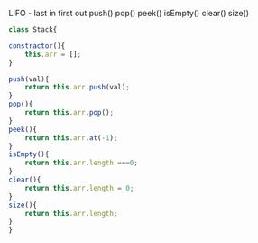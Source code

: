 LIFO - last in first out 
push()
pop()
peek()
isEmpty()
clear()
size()


```javascript
class Stack{

constractor(){
	this.arr = [];
}

push(val){
	return this.arr.push(val);
}
pop(){
	return this.arr.pop();
}
peek(){
	return this.arr.at(-1);
}
isEmpty(){
	return this.arr.length ===0;
}
clear(){
	return this.arr.length = 0;
}
size(){
	return this.arr.length;
}
}

```